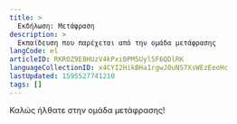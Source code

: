 ```yaml
---
title: >
  Εκδήλωση: Μετάφραση
description: >
  Εκπαίδευση που παρέχεται από την ομάδα μετάφρασης
langCode: el
articleID: RKROZ9E8HUzV4kPxiBPM5Uyl5F6QDlRK
languageCollectionID: x4CYI2HikBHa1rgwJ0uNS7XsWEzEeoHc
lastUpdated: 1595527741210
tags: []
---
```


Καλώς ήλθατε στην ομάδα μετάφρασης!